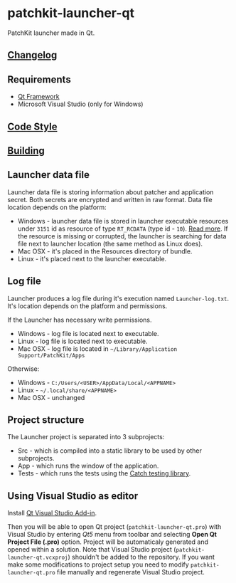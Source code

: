 # patchkit-launcher-qt
PatchKit launcher made in Qt.

## [Changelog](/CHANGELOG.md)

## Requirements
* [Qt Framework](https://www.qt.io/download/)
* Microsoft Visual Studio (only for Windows)

## [Code Style](/CODE_STYLE.md)
## [Building](/BUILDING.md)

## Launcher data file

Launcher data file is storing information about patcher and application secret. Both secrets are encrypted and written in raw format.
Data file location depends on the platform:

* Windows - launcher data file is stored in launcher executable resources under `3151` id as resource of type `RT_RCDATA` (type id - `10`). [Read more](https://msdn.microsoft.com/pl-pl/library/windows/desktop/ms648009(v=vs.85).aspx). If the resource is missing or corrupted, the launcher is searching for data file next to launcher location (the same method as Linux does).
* Mac OSX - it's placed in the Resources directory of bundle.
* Linux - it's placed next to the launcher executable.

## Log file

Launcher produces a log file during it's execution named `Launcher-log.txt`. It's location depends on the platform and permissions.

If the Launcher has necessary write permissions.

* Windows - log file is located next to executable.
* Linux - log file is located next to executable.
* Mac OSX - log file is located in `~/Library/Application Support/PatchKit/Apps`

Otherwise:

* Windows - `C:/Users/<USER>/AppData/Local/<APPNAME>`
* Linux - `~/.local/share/<APPNAME>`
* Mac OSX - unchanged

## Project structure

The Launcher project is separated into 3 subprojects:
* Src - which is compiled into a static library to be used by other subprojects.
* App - which runs the window of the application.
* Tests - which runs the tests using the [Catch testing library](https://github.com/philsquared/Catch).

## Using Visual Studio as editor

Install [Qt Visual Studio Add-in](https://visualstudiogallery.msdn.microsoft.com/c89ff880-8509-47a4-a262-e4fa07168408).

Then you will be able to open Qt project (`patchkit-launcher-qt.pro`) with Visual Studio by entering *Qt5* menu from toolbar and selecting **Open Qt Project File (.pro)** option. Project will be automaticaly generated and opened within a solution. Note that Visual Studio project (`patchkit-launcher-qt.vcxproj`) shouldn't be added to the repository. If you want make some modifications to project setup you need to modify `patchkit-launcher-qt.pro` file manually and regenerate Visual Studio project.
